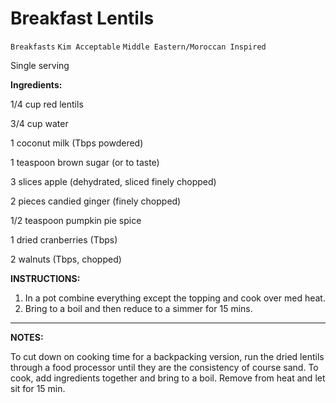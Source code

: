 # Breakfast Lentils

`Breakfasts` `Kim Acceptable` `Middle Eastern/Moroccan Inspired`

Single serving

**Ingredients:**

1/4 cup red lentils

3/4 cup water

1 coconut milk (Tbps powdered)

1 teaspoon brown sugar (or to taste)

3 slices apple (dehydrated, sliced finely chopped)

2 pieces candied ginger (finely chopped)

1/2 teaspoon pumpkin pie spice

1 dried cranberries (Tbps)

2 walnuts (Tbps, chopped)

**INSTRUCTIONS:**

1. In a pot combine everything except the topping and cook over med heat.
2. Bring to a boil and then reduce to a simmer for 15 mins.

---

**NOTES:**

To cut down on cooking time for a backpacking version, run the dried lentils through a food processor until they are the consistency of course sand. To cook, add ingredients together and bring to a boil. Remove from heat and let sit for 15 min.
